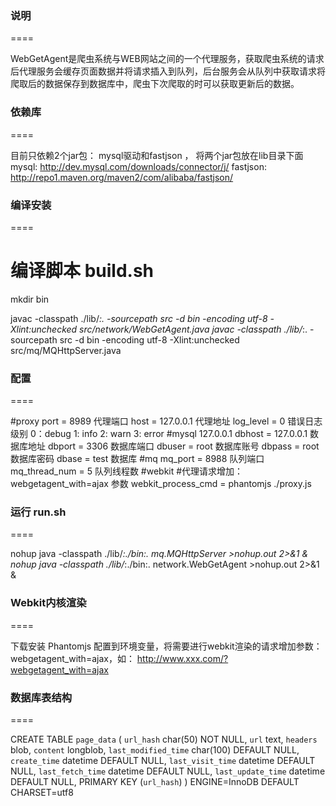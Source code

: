### 说明
====

WebGetAgent是爬虫系统与WEB网站之间的一个代理服务，获取爬虫系统的请求后代理服务会缓存页面数据并将请求插入到队列，后台服务会从队列中获取请求将爬取后的数据保存到数据库中，爬虫下次爬取的时可以获取更新后的数据。


### 依赖库
====

目前只依赖2个jar包： mysql驱动和fastjson ， 将两个jar包放在lib目录下面
mysql: http://dev.mysql.com/downloads/connector/j/ 
fastjson: http://repo1.maven.org/maven2/com/alibaba/fastjson/


### 编译安装
====

# 编译脚本 build.sh
mkdir bin

javac -classpath ./lib/*:. -sourcepath src -d bin -encoding utf-8 -Xlint:unchecked src/network/WebGetAgent.java
javac -classpath ./lib/*:. -sourcepath src -d bin -encoding utf-8 -Xlint:unchecked src/mq/MQHttpServer.java



### 配置
====

#proxy 
port = 8989 代理端口
host = 127.0.0.1 代理地址
log_level = 0 错误日志级别 0：debug 1: info 2: warn 3: error
#mysql 127.0.0.1
dbhost = 127.0.0.1 数据库地址
dbport = 3306 数据库端口
dbuser = root 数据库账号
dbpass = root 数据库密码
dbase = test 数据库
#mq
mq_port = 8988 队列端口
mq_thread_num = 5 队列线程数
#webkit
#代理请求增加： webgetagent_with=ajax 参数
webkit_process_cmd = phantomjs ./proxy.js 


### 运行 run.sh
====

nohup java -classpath ./lib/*:./bin:. mq.MQHttpServer  >nohup.out 2>&1 &
nohup java -classpath ./lib/*:./bin:. network.WebGetAgent >nohup.out 2>&1 &



### Webkit内核渲染
====

下载安装 Phantomjs 配置到环境变量，将需要进行webkit渲染的请求增加参数： webgetagent_with=ajax，如： http://www.xxx.com/?webgetagent_with=ajax




### 数据库表结构
====

CREATE TABLE `page_data` (
  `url_hash` char(50) NOT NULL,
  `url` text,
  `headers` blob,
  `content` longblob,
  `last_modified_time` char(100) DEFAULT NULL,
  `create_time` datetime DEFAULT NULL,
  `last_visit_time` datetime DEFAULT NULL,
  `last_fetch_time` datetime DEFAULT NULL,
  `last_update_time` datetime DEFAULT NULL,
  PRIMARY KEY (`url_hash`)
) ENGINE=InnoDB DEFAULT CHARSET=utf8
